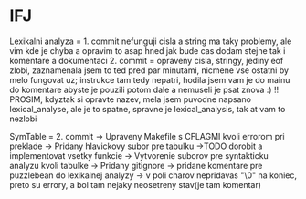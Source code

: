 # IFJ

Lexikalni analyza = 1. commit
  nefunguji cisla a string ma taky problemy, ale vim kde je chyba a opravim to asap hned jak bude cas
  dodam stejne tak i komentare a dokumentaci
  2. commit = opraveny cisla, stringy, jediny eof zlobi, zaznamenala jsem to ted pred par minutami, nicmene vse ostatni by melo fungovat uz;
  instrukce tam tedy nepatri, hodila jsem vam je do mainu do komentare abyste je pouzili potom dale a nemuseli je psat znova :)
  !! PROSIM, kdyztak si opravte nazev, mela jsem puvodne napsano lexical_analyse, ale je to spatne, spravne je lexical_analysis, tak at vam to nezlobi

SymTable = 2. commit 
  -> Upraveny Makefile s CFLAGMI kvoli errorom pri preklade
  -> Pridany hlavickovy subor pre tabulku ->TODO dorobit a implementovat vsetky funkcie
  -> Vytvorenie suborov pre syntakticku analyzu kvoli tabulke
  -> Pridany gitignore
  -> pridane komentare pre puzzlebean do lexikalnej analyzy -> v poli charov nepridavas "\0" na koniec, preto su errory, a bol tam nejaky neosetreny stav(je tam komentar)
  
